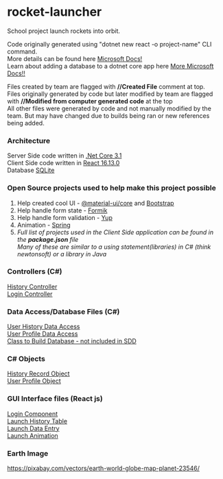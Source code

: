 # rocket-launcher
School project launch rockets into orbit.

Code originally generated using "dotnet new react -o project-name" CLI command.<br>
More details can be found here [Microsoft Docs!](https://docs.microsoft.com/en-us/aspnet/core/client-side/spa/react?view=aspnetcore-3.1&tabs=visual-studio)<br>
Learn about adding a database to a dotnet core app here [More Microsoft Docs!!](https://docs.microsoft.com/en-us/aspnet/core/tutorials/razor-pages/sql?view=aspnetcore-3.1&tabs=visual-studio)

Files created by team are flagged with **//Created File** comment at top.<br>
Files originally generated by code but later modified by team are flagged with 
**//Modified from computer generated code** at the top<br>
All other files were generated by code and not manually modified by the team. But may have changed due to builds being ran or new references being added.<br>


### Architecture
Server Side code written in [.Net Core 3.1](https://docs.microsoft.com/en-us/dotnet/core/whats-new/dotnet-core-3-1)<br>
Client Side code written in [React 16.13.0](https://reactjs.org/)<br>
Database [SQLite](https://www.sqlite.org/index.html)<br>

### Open Source projects used to help make this project possible
1. Help created cool UI - [@material-ui/core](https://material-ui.com/) and [Bootstrap](https://getbootstrap.com/)<br>
2. Help handle form state - [Formik](https://jaredpalmer.com/formik/)<br>
3. Help handle form validation - [Yup](https://github.com/jquense/yup)<br>
4. Animation - [Spring](https://www.react-spring.io/)<br>
5. *Full list of projects used in the Client Side application can be found in the **package.json** file<br>
Many of these are similar to a using statement(libraries) in C# (think newtonsoft) or a library in Java*

### Controllers (C#)
[History Controller](Controllers/HistoryController.cs)<br>
[Login Controller](Controllers/LoginController.cs)
### Data Access/Database Files (C#)
[User History Data Access](DataAccess/UserHistoryRepository.cs)<br>
[User Profile Data Access](DataAccess/UserProfileRepository.cs)<br>
[Class to Build Database - not included in SDD](Models/RocketLauncherContext.cs)<br>
### C# Objects
[History Record Object](Models/HistoryRecord.cs)<br>
[User Profile Object](Models/UserProfile.cs)<br>
### GUI Interface files (React js)
[Login Component](ClientApp/src/components/Login/Login.js)<br>
[Launch History Table](ClientApp/src/components/LaunchHistoryTable/LaunchHistoryTable.js)<br>
[Launch Data Entry](ClientApp/src/components/LaunchDataEntry/LaunchDataEntry.js)<br>
[Launch Animation](ClientApp/src/components/LaunchAnimation/LaunchAnimation.js)<br>

### Earth Image
https://pixabay.com/vectors/earth-world-globe-map-planet-23546/
